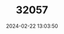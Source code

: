 ---
title: "32057"
category: "Garcinia rubroechinata"
draft: false
date: 2024-02-22 13:03:50
languages:
  Tamil: ["Madul"]
  Malayalam: ["Para", "Pura", "Malamkongu"]
---